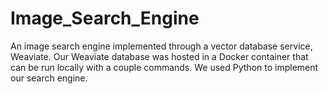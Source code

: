 # Image_Search_Engine
An image search engine implemented through a vector database service, Weaviate.
Our Weaviate database was hosted in a Docker container that can be run locally with a couple commands.
We used Python to implement our search engine.



